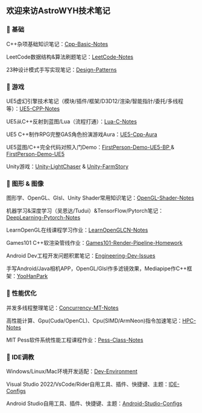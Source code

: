 ## 欢迎来访AstroWYH技术笔记

### 🌱 基础

C++杂项基础知识笔记：[Cpp-Basic-Notes](https://github.com/AstroWYH/Cpp-Basic-Notes)

LeetCode数据结构&算法刷题笔记：[LeetCode-Notes](https://github.com/AstroWYH/LeetCode-Notes)

23种设计模式手写实现笔记：[Design-Patterns](https://github.com/AstroWYH/Design-Patterns)

### 🌱 游戏

UE5虚幻引擎技术笔记（模块/插件/框架/D3D12/渲染/智能指针/委托/多线程等）：[UE5-CPP-Notes](https://github.com/AstroWYH/UE5-CPP-Notes/tree/main)

UE5从C++反射到蓝图/Lua（流程打通）：[Lua-C-Notes](https://github.com/AstroWYH/Lua-C-Notes)

UE5 C++制作RPG完整GAS角色扮演游戏Aura：[UE5-Cpp-Aura](https://github.com/AstroWYH/UE5-Cpp-Aura)

UE5蓝图/C++完全代码对照入门Demo：[FirstPerson-Demo-UE5-BP ](https://github.com/AstroWYH/FirstPerson-Demo-UE5-BP) & [FirstPerson-Demo-UE5](https://github.com/AstroWYH/FirstPerson-Demo-UE5)

Unity游戏：[Unity-LightChaser](https://github.com/AstroWYH/Unity-LightChaser) & [Unity-FarmStory](https://github.com/AstroWYH/Unity-FarmStory)

### 🌱 图形 & 图像

图形学、OpenGL、Glsl、Unity Shader常用知识笔记：[OpenGL-Shader-Notes](https://github.com/AstroWYH/OpenGL-Shader-Notes)

机器学习&深度学习（吴恩达/Tudui）&TensorFlow/Pytorch笔记：[DeepLearning-Pytorch-Notes](https://github.com/AstroWYH/DeepLearning-Pytorch-Notes)

LearnOpenGL在线课程学习作业：[LearnOpenGLCN-Notes](https://github.com/AstroWYH/LearnOpenGLCN-Notes)

Games101 C++软渲染管线作业：[Games101-Render-Pipeline-Homework](https://github.com/AstroWYH/Games101-Render-Pipeline-Homework)

Android Dev工程开发问题积累笔记：[Engineering-Dev-Issues](https://github.com/AstroWYH/Engineering-Dev-Issues)

手写Android/Java相机APP，OpenGL/Glsl作多滤镜效果，Mediapipe作C++框架：[YooHanPark](https://github.com/AstroWYH/YooHanPark)

### 🌱 性能优化

并发多线程整理笔记：[Concurrency-MT-Notes](https://github.com/AstroWYH/Concurrency-MT-Notes)

高性能计算、Gpu(Cuda/OpenCL)、Cpu(SIMD/ArmNeon)指令加速笔记：[HPC-Notes](https://github.com/AstroWYH/HPC-Notes)

MIT Pess软件系统性能工程课程作业：[Pess-Class-Notes](https://github.com/AstroWYH/Pess-Class-Notes)

### 🌱 IDE调教

Windows/Linux/Mac环境开发适配：[Dev-Environment](https://github.com/AstroWYH/Dev-Environment)

Visual Studio 2022/VsCode/Rider自用工具、插件、快捷键、主题：[IDE-Configs](https://github.com/AstroWYH/IDE-Configs)

Android Studio自用工具、插件、快捷键、主题：[Android-Studio-Configs](https://github.com/AstroWYH/Android-Studio-Configs)

<!--
**AstroWYH/AstroWYH** is a ✨ _special_ ✨ repository because its `README.md` (this file) appears on your GitHub profile.

Here are some ideas to get you started:

- 🔭 I’m currently working on ...
- 🌱 I’m currently learning ...
- 👯 I’m looking to collaborate on ...
- 🤔 I’m looking for help with ...
- 💬 Ask me about ...
- 📫 How to reach me: ...
- 😄 Pronouns: ...
- ⚡ Fun fact: ...👋
-->

